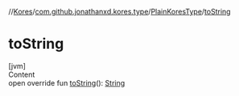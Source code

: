 //[Kores](../../index.md)/[com.github.jonathanxd.kores.type](../index.md)/[PlainKoresType](index.md)/[toString](to-string.md)



# toString  
[jvm]  
Content  
open override fun [toString](to-string.md)(): [String](https://kotlinlang.org/api/latest/jvm/stdlib/kotlin/-string/index.html)  



